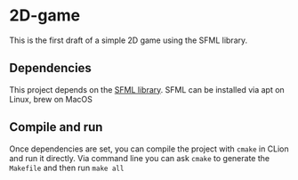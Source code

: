 # 2D-game
This is the first draft of a simple 2D game using the SFML library.

## Dependencies
This project depends on the [SFML library](https://www.sfml-dev.org/index.php). SFML can be installed via apt on Linux, brew on MacOS  

## Compile and run
Once dependencies are set, you can compile the project with `cmake` in CLion and run it directly. Via command line you can ask `cmake` to generate the `Makefile` and then run `make all`